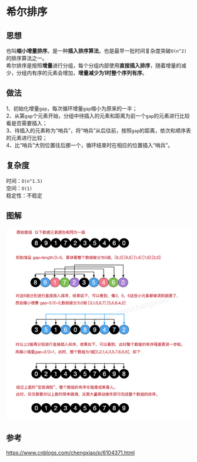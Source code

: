 # 希尔排序
## 思想
也叫<b>缩小增量排序</b>。是一种<b>插入排序算法</b>。也是最早一批时间复杂度突破`O(n^2)`的排序算法之一。<br>
希尔排序是按照<b>增量</b>进行分组，每个分组内部使用<b>直接插入排序</b>，随着增量的减少，分组内有序的元素会增加，<b>增量减少为1时整个序列有序</b>。
## 做法
1、初始化增量`gap`，每次循环增量`gap`缩小为原来的一半；<br>
2、从第`gap`个元素开始，分组中待插入的元素和距离为前一个`gap`的元素进行比较看是否需要插入；<br>
3、待插入的元素称为“哨兵”，将“哨兵”从后往前，按照`gap`的距离，依次和顺序表的元素进行比较；<br>
4、比“哨兵”大则位置往后挪一个，循环结束时在相应的位置插入“哨兵”。<br>

## 复杂度
时间：`O(n^1.5)` <br>
空间：`O(1)`<br>
稳定性：不稳定

## 图解
<img src="./../figures/shell_sort_0.png"/>

## 参考
https://www.cnblogs.com/chengxiao/p/6104371.html